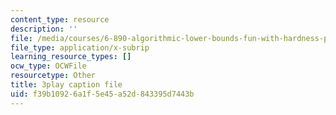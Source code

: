 ```yaml
---
content_type: resource
description: ''
file: /media/courses/6-890-algorithmic-lower-bounds-fun-with-hardness-proofs-fall-2014/f39b10926a1f5e45a52d843395d7443b_ccD0yAk1wL0.vtt
file_type: application/x-subrip
learning_resource_types: []
ocw_type: OCWFile
resourcetype: Other
title: 3play caption file
uid: f39b1092-6a1f-5e45-a52d-843395d7443b
---
```

